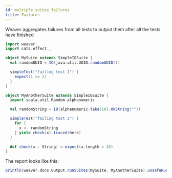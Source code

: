 ```yaml
---
id: multiple_suites_failures
title: Failures
---
```


Weaver aggregates failures from all tests to output them after all the tests have finished

```scala mdoc
import weaver._
import cats.effect._

object MySuite extends SimpleIOSuite {
  val randomUUID = IO(java.util.UUID.randomUUID())

  simpleTest("failing test 1") {
    expect(1 >= 2)
  }
}

object MyAnotherSuite extends SimpleIOSuite {
  import scala.util.Random.alphanumeric

  val randomString = IO(alphanumeric.take(10).mkString(""))

  simpleTest("failing test 2") {
    for {
      x <- randomString
    } yield check(x).traced(here)
  }

  def check(x : String) = expect(x.length > 10)
}
```

The report looks like this:

```scala mdoc:passthrough
println(weaver.docs.Output.runSuites(MySuite, MyAnotherSuite).unsafeRunSync())
```

